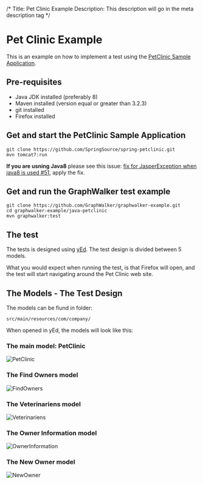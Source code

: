 /*
Title: Pet Clinic Example
Description: This description will go in the meta description tag
*/

# Pet Clinic Example

This is an example on how to implement a test using the [PetClinic Sample Application](https://github.com/spring-projects/spring-petclinic/). 

## Pre-requisites
* Java JDK installed (preferably 8)
* Maven installed (version equal or greater than 3.2.3)
* git installed
* Firefox installed

## Get and start the PetClinic Sample Application
```
git clone https://github.com/SpringSource/spring-petclinic.git
mvn tomcat7:run
```
**If you are usning Java8** please see this issue: [fix for JasperException when java8 is used #51](https://github.com/spring-projects/spring-petclinic/pull/51/files), apply the fix.

## Get and run the GraphWalker test example
```
git clone https://github.com/GraphWalker/graphwalker-example.git
cd graphwalker-example/java-petclinic
mvn graphwalker:test
```

## The test
The tests is designed using [yEd](http://www.yworks.com/en/products/yfiles/yed/). The test design is divided between 5 models. 

What you would expect when running the test, is that Firefox will open, and the test will start navigating around the Pet Clinic web site.

## The Models - The Test Design
The models can be fiund in folder:
```
src/main/resources/com/company/
```
When opened in yEd, the models will look like this:

### The main model: PetClinic

<img src="https://raw.githubusercontent.com/GraphWalker/graphwalker-example/master/java-petclinic/src/main/resources/com/company/PetClinicSharedState.png" alt="PetClinic">

### The Find Owners model

<img src="https://raw.githubusercontent.com/GraphWalker/graphwalker-example/master/java-petclinic/src/main/resources/com/company/FindOwnersSharedState.png" alt="FindOwners">

### The Veterinariens model

<img src="https://raw.githubusercontent.com/GraphWalker/graphwalker-example/master/java-petclinic/src/main/resources/com/company/VeterinariensSharedState.png" alt="Veterinariens">

### The Owner Information model

<img src="https://raw.githubusercontent.com/GraphWalker/graphwalker-example/master/java-petclinic/src/main/resources/com/company/OwnerInformationSharedState.png" alt="OwnerInformation">

### The New Owner model

<img src="https://raw.githubusercontent.com/GraphWalker/graphwalker-example/master/java-petclinic/src/main/resources/com/company/NewOwnerSharedState.png" alt="NewOwner">


